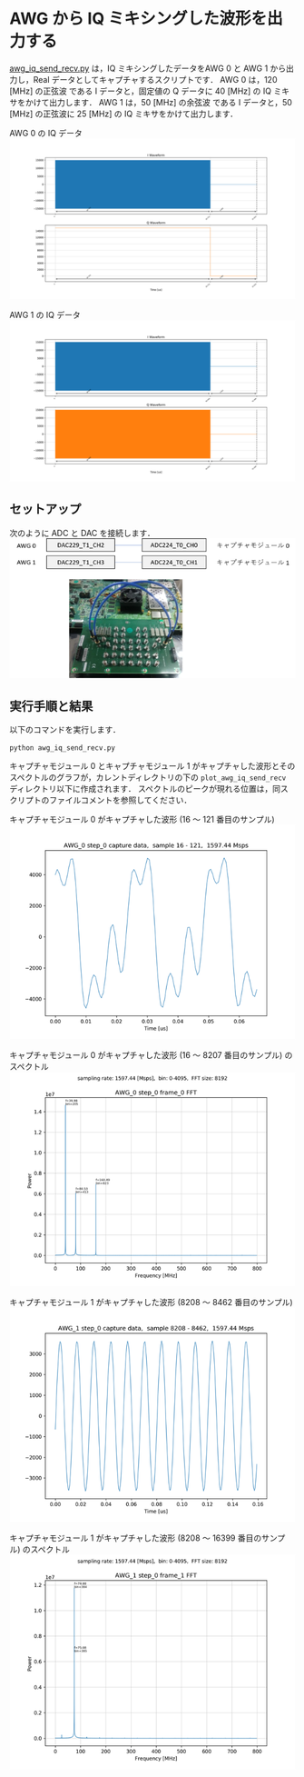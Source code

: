 # AWG から IQ ミキシングした波形を出力する

[awg_iq_send_recv.py](../awg_iq_send_recv.py) は，IQ ミキシングしたデータをAWG 0 と AWG 1 から出力し，Real データとしてキャプチャするスクリプトです．
AWG 0 は，120 [MHz] の正弦波 である I データと，固定値の Q データに 40 [MHz] の IQ ミキサをかけて出力します．
AWG 1 は，50 [MHz] の余弦波 である I データと，50 [MHz] の正弦波に 25 [MHz] の IQ ミキサをかけて出力します．

AWG 0 の IQ データ  
![AWG 0 の出力波形](images/actual_seq_0_waveform.png)

AWG 1 の IQ データ  
![AWG 1 の出力波形](images/actual_seq_1_waveform.png)

## セットアップ

次のように ADC と DAC を接続します．  
![セットアップ](../../docs/images/awg-x2-setup.png)

## 実行手順と結果

以下のコマンドを実行します．

```
python awg_iq_send_recv.py
```

キャプチャモジュール 0 とキャプチャモジュール 1 がキャプチャした波形とそのスペクトルのグラフが，カレントディレクトリの下の `plot_awg_iq_send_recv` ディレクトリ以下に作成されます．
スペクトルのピークが現れる位置は，同スクリプトのファイルコメントを参照してください．

キャプチャモジュール 0 がキャプチャした波形 (16 ～ 121 番目のサンプル)  
![キャプチャモジュール 0 がキャプチャした波形](images/AWG_0_step_0_frame_0_captured.png)

キャプチャモジュール 0 がキャプチャした波形 (16 ～ 8207 番目のサンプル) のスペクトル  
![キャプチャモジュール 0 がキャプチャした波形のスペクトル](images/AWG_0_step_0_frame_0_FFT_abs.png)

キャプチャモジュール 1 がキャプチャした波形 (8208 ～ 8462 番目のサンプル)  
![キャプチャモジュール 1 がキャプチャした波形](images/AWG_1_step_0_frame_1_captured.png)

キャプチャモジュール 1 がキャプチャした波形 (8208 ～ 16399 番目のサンプル) のスペクトル  
![キャプチャモジュール 1 がキャプチャした波形のスペクトル](images/AWG_1_step_0_frame_1_FFT_abs.png)
